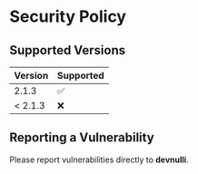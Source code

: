 # Security Policy

## Supported Versions

| Version | Supported          
| ------- | ------------------ 
| 2.1.3   | :white_check_mark: 
| < 2.1.3 | :x:                

## Reporting a Vulnerability

Please report vulnerabilities directly to **devnulli**.
